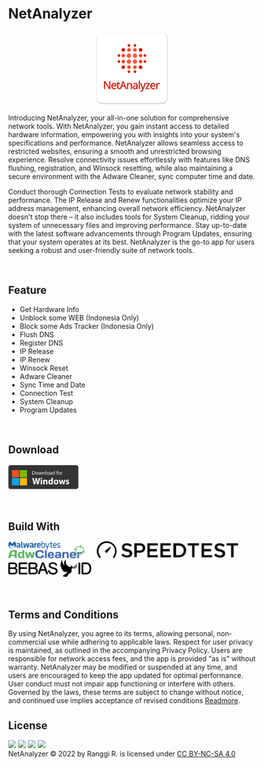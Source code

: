 # NetAnalyzer

<p align="center">
  <img src="https://raw.githubusercontent.com/ranggirahman/NetAnalyzer/main/Resources/Icon.png" height="150" title="NetAnalyzer">
</p>

Introducing NetAnalyzer, your all-in-one solution for comprehensive network tools. With NetAnalyzer, you gain instant access to detailed hardware information, empowering you with insights into your system's specifications and performance. NetAnalyzer allows seamless access to restricted websites, ensuring a smooth and unrestricted browsing experience. Resolve connectivity issues effortlessly with features like DNS flushing, registration, and Winsock resetting, while also maintaining a secure environment with the Adware Cleaner, sync computer time and date. 

Conduct thorough Connection Tests to evaluate network stability and performance. The IP Release and Renew functionalities optimize your IP address management, enhancing overall network efficiency. NetAnalyzer doesn't stop there – it also includes tools for System Cleanup, ridding your system of unnecessary files and improving performance. Stay up-to-date with the latest software advancements through Program Updates, ensuring that your system operates at its best. NetAnalyzer is the go-to app for users seeking a robust and user-friendly suite of network tools.

<br />

## Feature
- Get Hardware Info
- Unblock some WEB (Indonesia Only)
- Block some Ads Tracker (Indonesia Only)
- Flush DNS
- Register DNS
- IP Release
- IP Renew
- Winsock Reset
- Adware Cleaner
- Sync Time and Date
- Connection Test
- System Cleanup
- Program Updates

<br />

## Download
<a href="https://github.com/ranggirahman/NetAnalyzer/releases"><img src="https://raw.githubusercontent.com/ranggirahman/NetAnalyzer/main/Resources/downloadwin.png" height="50"></a>

<br />

## Build With 
<p>
  <picture>
    <source srcset="https://raw.githubusercontent.com/ranggirahman/NetAnalyzer/main/Resources/adwarecleaner-dark.png" media="(prefers-color-scheme: dark)">
    <img src="https://raw.githubusercontent.com/ranggirahman/NetAnalyzer/main/Resources/adwarecleaner.png" height="35">
  </picture>
  &nbsp;&nbsp;&nbsp;&nbsp;
  <picture>
    <source srcset="https://raw.githubusercontent.com/ranggirahman/NetAnalyzer/main/Resources/speedtestnet-dark.png" media="(prefers-color-scheme: dark)">
    <img src="https://raw.githubusercontent.com/ranggirahman/NetAnalyzer/main/Resources/speedtestnet.png" height="35">
  </picture>
  &nbsp;&nbsp;&nbsp;&nbsp;
  <picture>
    <source srcset="https://raw.githubusercontent.com/ranggirahman/NetAnalyzer/main/Resources/bebasid-dark.png" media="(prefers-color-scheme: dark)">
    <img src="https://raw.githubusercontent.com/ranggirahman/NetAnalyzer/main/Resources/bebasid.png" height="35">
  </picture>
</p>

<br />

## Terms and Conditions
By using NetAnalyzer, you agree to its terms, allowing personal, non-commercial use while adhering to applicable laws. Respect for user privacy is maintained, as outlined in the accompanying Privacy Policy. Users are responsible for network access fees, and the app is provided "as is" without warranty. NetAnalyzer may be modified or suspended at any time, and users are encouraged to keep the app updated for optimal performance. User conduct must not impair app functioning or interfere with others. Governed by the laws, these terms are subject to change without notice, and continued use implies acceptance of revised conditions [Readmore](https://github.com/ranggirahman/NetAnalyzer/blob/main/Resources/Terms%20and%20Condition.md).

## License
<picture><img src="https://mirrors.creativecommons.org/presskit/icons/cc.svg?ref=chooser-v1" height="22"></picture>
<picture><img src="https://mirrors.creativecommons.org/presskit/icons/by.svg?ref=chooser-v1" height="22"></picture>
<picture><img src="https://mirrors.creativecommons.org/presskit/icons/nc.svg?ref=chooser-v1" height="22"></picture>
<picture><img src="https://mirrors.creativecommons.org/presskit/icons/sa.svg?ref=chooser-v1" height="22"></picture>
<br />
NetAnalyzer © 2022 by Ranggi R. is licensed under [CC BY-NC-SA 4.0](https://creativecommons.org/licenses/by-nc-sa/4.0/?ref=chooser-v1)
